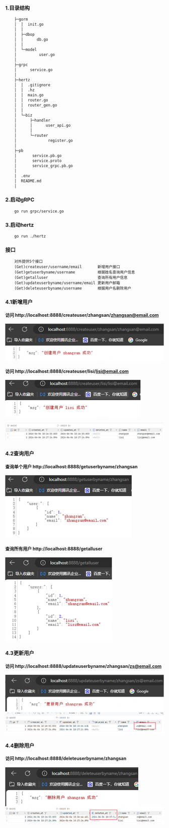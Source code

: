 ### 1.目录结构
``` 
    ├─gorm  
    │  │  init.go
    │  │  
    │  ├─dbop
    │  │      db.go
    │  │      
    │  └─model
    │          user.go
    │          
    ├─grpc
    │      service.go
    │      
    ├─hertz
    │  │  .gitignore
    │  │  .hz
    │  │  main.go
    │  │  router.go
    │  │  router_gen.go
    │  │  
    │  └─biz
    │      ├─handler
    │      │      user_api.go
    │      │      
    │      └─router
    │              register.go
    │              
    ├─pb
    │       service.pb.go
    │       service.proto
    │       service_grpc.pb.go
    │  
    |  .env
    │  README.md
    │ 
```

### 2.启动gRPC
``` 
    go run grpc/service.go
```

### 3.启动hertz
``` 
    go run ./hertz
```

### 接口
``` 
    对外提供5个接口
    (Get)createuser/username/email       新增用户接口
    (Get)getuserbyname/username          根据姓名查询用户信息
    (Get)getalluser                      查询所有用户信息
    (Get)updateuserbyname/username/email 更新用户邮箱
    (Get)deleteuserbyname/username       根据用户名删除用户
```
### 4.1新增用户
#### 访问 http://localhost:8888/createuser/zhangsan/zhangsan@email.com
![task4_resultimg1.png](..%2Fimg%2Ftask4_resultimg1.png)
#### 访问 http://localhost:8888/createuser/lisi/lisi@email.com
![task4_resultimg2.png](..%2Fimg%2Ftask4_resultimg2.png)

![task4_resultimg3.png](..%2Fimg%2Ftask4_resultimg3.png)
### 4.2查询用户
#### 查询单个用户 http://localhost:8888/getuserbyname/zhangsan
![task4_resultimg4.png](..%2Fimg%2Ftask4_resultimg4.png)
#### 查询所有用户 http://localhost:8888/getalluser
![task4_resultimg5.png](..%2Fimg%2Ftask4_resultimg5.png)
### 4.3更新用户
#### 访问 http://localhost:8888/updateuserbyname/zhangsan/zs@email.com
![task4_resultimg6.png](..%2Fimg%2Ftask4_resultimg6.png)
![task4_resultimg7.png](..%2Fimg%2Ftask4_resultimg7.png)
### 4.4删除用户
#### 访问 http://localhost:8888/deleteuserbyname/zhangsan
![task4_resultimg8.png](..%2Fimg%2Ftask4_resultimg8.png)
![task4_resultimg9.png](..%2Fimg%2Ftask4_resultimg9.png)


